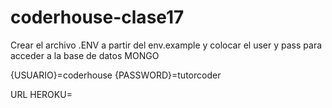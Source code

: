 # coderhouse-clase17

Crear el archivo .ENV a partir del env.example y colocar el user y pass para acceder a la base de datos MONGO

{USUARIO}=coderhouse {PASSWORD}=tutorcoder

URL HEROKU=